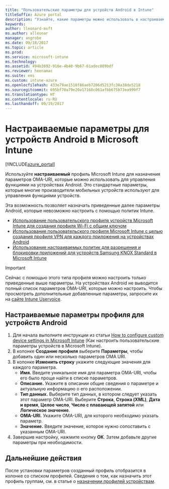 ```yaml
---
title: "Пользовательские параметры для устройств Android в Intune"
titleSuffix: Azure portal
description: "Узнайте, какие параметры можно использовать в настраиваемом профиле Android.\""
keywords: 
author: lleonard-msft
ms.author: alleonar
manager: angrobe
ms.date: 09/18/2017
ms.topic: article
ms.prod: 
ms.service: microsoft-intune
ms.technology: 
ms.assetid: 494b3892-916e-4b40-9b67-61adec889bdf
ms.reviewer: heenamac
ms.suite: ems
ms.custom: intune-azure
ms.openlocfilehash: 433e79ae1518f86aeb7206d5213fc38a38de5218
ms.sourcegitcommit: 695bf70a79e20a17168c061afbb675b73ea999f7
ms.translationtype: HT
ms.contentlocale: ru-RU
ms.lasthandoff: 09/19/2017
---
```

# <a name="custom-settings-for-android-devices-in-microsoft-intune"></a>Настраиваемые параметры для устройств Android в Microsoft Intune

[!INCLUDE[azure_portal](./includes/azure_portal.md)]

Используйте **настраиваемый** профиль Microsoft Intune для назначения параметров OMA-URI, которые можно использовать для управления функциями на устройствах Android. Это стандартные параметры, которые многие производители мобильных устройств используют для управления функциями устройств.

Эта возможность позволяет назначать приведенные далее параметры Android, которые невозможно настроить с помощью политик Intune.

- [Использование пользовательского профиля устройств Microsoft Intune для создания профиля Wi-Fi с общим ключом](/intune/wi-fi-profile-shared-key)
- [Использование пользовательского профиля Microsoft Intune с целью создания профиля VPN для каждого приложения на устройствах Android](/intune/android-pulse-secure-per-app-vpn)
- [Использование настраиваемых политик для разрешения и блокировки приложений для устройств Samsung KNOX Standard в Microsoft Intune](/intune/samsung-knox-apps-allow-block)

>[!IMPORTANT]
>Сейчас с помощью этого типа профиля можно настроить только приведенные выше параметры. На устройствах Android не выводится полный список параметров OMA-URI, которые можно настроить. Чтобы просмотреть дополнительные добавленные параметры, запросите их на [сайте Intune Uservoice](https://microsoftintune.uservoice.com/forums/291681-ideas).

## <a name="custom-profile-settings-for-android-devices"></a>Настраиваемые параметры профиля для устройств Android

1. Для начала выполните инструкции из статьи [How to configure custom device settings in Microsoft Intune](custom-settings-configure.md) (Как настроить пользовательские параметры устройств в Microsoft Intune).
2. В колонке **Создание профиля** выберите **Параметры**, чтобы добавить один или несколько параметров OMA URI.
3. В колонке **Изменить строку** укажите следующие значения для каждого параметра.
    - **Имя.** Введите уникальное имя для параметра OMA-URI, чтобы его было проще найти в списке параметров.
    - **Описание.** Укажите в описании общие сведения о параметре и актуальную информацию о его расположении.
    - **Тип данных.** Выберите тип данных, в котором следует указать этот параметр OMA-URI. Выберите **Строка**, **Строка (XML)**, **Дата и время**, **Целое число**, **Число с плавающей запятой** или **Логическое значение**.
    - **OMA-URI.** Укажите OMA-URI, для которого необходимо указать параметр.
    - **Значение.** Введите значение, которое нужно сопоставить с указанным OMA-URI.
4. Завершив настройку, нажмите кнопку **ОК**. Затем добавьте другие параметры при необходимости.

## <a name="next-steps"></a>Дальнейшие действия

После установки параметров созданный профиль отобразится в колонке со списком профилей. Сведения о том, как назначить этот профиль группам, см. в статье о [назначении профилей устройствам](device-profile-assign.md).




